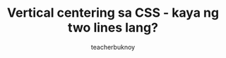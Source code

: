 ---
title: Vertical centering sa CSS - kaya ng two lines lang?
permalink: /videos/block-align-content/
banner:
  title: "align-content"
  subtitle: CSS
description: Nahihirapan ka pa rin bang mag-center ng mga elements sa CSS? May madali nang way para magawa iyan.
author: teacherbuknoy
rssLink: https://www.tiktok.com/@antaresphdev/video/7395934935049211152
syndication:
  - https://www.dailymotion.com/video/x92xktg
  - https://youtube.com/shorts/wdDa8Iv7sEw
  - https://www.facebook.com/share/r/tyDQRjqVLVKsPDG5/
  - https://www.tiktok.com/@antaresphdev/video/7395934935049211152
video:
  provider: cdn
  lang: tl
  formats:
    - url: /videos/block-align-content/block-align-content.mp4
      type: video/mp4
      width: 1080
      height: 1920
  captions:
    - url: /videos/block-align-content/block-align-content.vtt
      lang: tl
      kind: captions
      label: Filipino
      isDefault: true
    - url: /videos/block-align-content/block-align-content.en-US.vtt
      lang: en-US
      kind: subtitles
      label: English (US)
cover:
  folder: block-align-content
  filename: cover.png
  sizes: [300, 600, 900, 1200, 1440, 1920]
  formats: ['png', 'webp', 'avif']
  width: 1080
  height: 1920
tags:
  - css
type: short
---